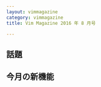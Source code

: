 ```yaml
---
layout: vimmagazine
category: vimmagazine
title: Vim Magazine 2016 年 8 月号

---
```


## 話題

## 今月の新機能
